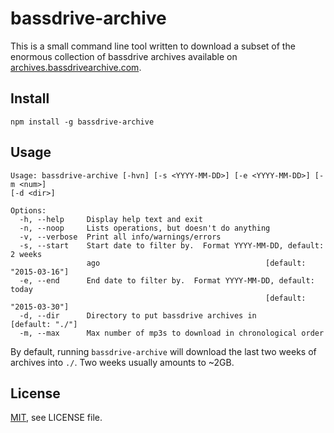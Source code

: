 # bassdrive-archive

This is a small command line tool written to download a subset of the enormous
collection of bassdrive archives available on
[archives.bassdrivearchive.com](http://archives.bassdrivearchive.com).

## Install

    npm install -g bassdrive-archive

## Usage

    Usage: bassdrive-archive [-hvn] [-s <YYYY-MM-DD>] [-e <YYYY-MM-DD>] [-m <num>]
    [-d <dir>]
    
    Options:
      -h, --help     Display help text and exit
      -n, --noop     Lists operations, but doesn't do anything
      -v, --verbose  Print all info/warnings/errors
      -s, --start    Start date to filter by.  Format YYYY-MM-DD, default: 2 weeks
                     ago                                     [default: "2015-03-16"]
      -e, --end      End date to filter by.  Format YYYY-MM-DD, default: today
                                                             [default: "2015-03-30"]
      -d, --dir      Directory to put bassdrive archives in          [default: "./"]
      -m, --max      Max number of mp3s to download in chronological order

By default, running `bassdrive-archive` will download the last two weeks of
archives into `./`.  Two weeks usually amounts to ~2GB.

## License

[MIT](http://colken.mit-license.org/), see LICENSE file.

